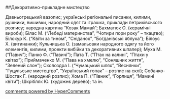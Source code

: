 <div id="hypercomments_widget" class="js-hypercomments-widget invisible"></div>

##Декоративно-прикладне мистецтво

<p>Давньогрецький вазопис; українські регіональні писанки, килими, рушники, вишивки, народний одяг та іграшка, приклади петриківського розпису; народна картина “Козак Мамай”; Бахматюк О. (керамічні вироби); Білас М. (“Лебеді материнства”, “Чотири пори року” – ткацтво); Білокур К. (“Квіти за тином”, “Сніданок”, “Богданівські яблука”); Білоус Х. (витинанки); Кульчицька О. (замальовки народного одягу та його елементів, килими, проекти вибійки та декоративних шпалер); Муха М. (“Павич”); Панко Ф. (“Павичі”); Пата Т. (“Птах на калині”, “Птахи у квітах”); Приймаченко М. (“Пава на хмелю”, “Соняшник життя”,  “Зелений слон”); Сколоздра І. (“Чумацький шлях”, “Веснянки”, “Гуцульське мистецтво”, “Український гопак” – розпис на склі); Собачко-Шостак Г. (народний розпис); Хома П. (“Півник”, “Горлиця”, “Мамині квіти”); Шкрібляк Ю. (художнє дерево); та ін.</p>

<div class="js-hypercomments-container">
    <a href="http://hypercomments.com" class="hc-link" title="comments widget">comments powered by HyperComments</a>
</div>